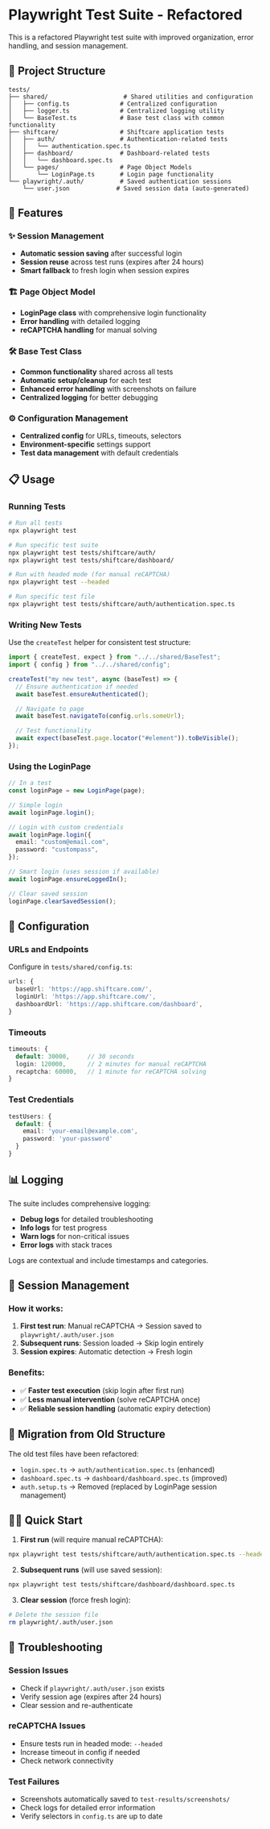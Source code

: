 # Playwright Test Suite - Refactored

This is a refactored Playwright test suite with improved organization, error handling, and session management.

## 📁 Project Structure

```
tests/
├── shared/                     # Shared utilities and configuration
│   ├── config.ts              # Centralized configuration
│   ├── logger.ts              # Centralized logging utility
│   └── BaseTest.ts            # Base test class with common functionality
├── shiftcare/                 # Shiftcare application tests
│   ├── auth/                  # Authentication-related tests
│   │   └── authentication.spec.ts
│   ├── dashboard/             # Dashboard-related tests
│   │   └── dashboard.spec.ts
│   └── pages/                 # Page Object Models
│       └── LoginPage.ts       # Login page functionality
└── playwright/.auth/          # Saved authentication sessions
    └── user.json             # Saved session data (auto-generated)
```

## 🚀 Features

### ✨ Session Management

- **Automatic session saving** after successful login
- **Session reuse** across test runs (expires after 24 hours)
- **Smart fallback** to fresh login when session expires

### 🏗️ Page Object Model

- **LoginPage class** with comprehensive login functionality
- **Error handling** with detailed logging
- **reCAPTCHA handling** for manual solving

### 🛠️ Base Test Class

- **Common functionality** shared across all tests
- **Automatic setup/cleanup** for each test
- **Enhanced error handling** with screenshots on failure
- **Centralized logging** for better debugging

### ⚙️ Configuration Management

- **Centralized config** for URLs, timeouts, selectors
- **Environment-specific** settings support
- **Test data management** with default credentials

## 📋 Usage

### Running Tests

```bash
# Run all tests
npx playwright test

# Run specific test suite
npx playwright test tests/shiftcare/auth/
npx playwright test tests/shiftcare/dashboard/

# Run with headed mode (for manual reCAPTCHA)
npx playwright test --headed

# Run specific test file
npx playwright test tests/shiftcare/auth/authentication.spec.ts
```

### Writing New Tests

Use the `createTest` helper for consistent test structure:

```typescript
import { createTest, expect } from "../../shared/BaseTest";
import { config } from "../../shared/config";

createTest("my new test", async (baseTest) => {
  // Ensure authentication if needed
  await baseTest.ensureAuthenticated();

  // Navigate to page
  await baseTest.navigateTo(config.urls.someUrl);

  // Test functionality
  await expect(baseTest.page.locator("#element")).toBeVisible();
});
```

### Using the LoginPage

```typescript
// In a test
const loginPage = new LoginPage(page);

// Simple login
await loginPage.login();

// Login with custom credentials
await loginPage.login({
  email: "custom@email.com",
  password: "custompass",
});

// Smart login (uses session if available)
await loginPage.ensureLoggedIn();

// Clear saved session
loginPage.clearSavedSession();
```

## 🔧 Configuration

### URLs and Endpoints

Configure in `tests/shared/config.ts`:

```typescript
urls: {
  baseUrl: 'https://app.shiftcare.com/',
  loginUrl: 'https://app.shiftcare.com/',
  dashboardUrl: 'https://app.shiftcare.com/dashboard',
}
```

### Timeouts

```typescript
timeouts: {
  default: 30000,     // 30 seconds
  login: 120000,      // 2 minutes for manual reCAPTCHA
  recaptcha: 60000,   // 1 minute for reCAPTCHA solving
}
```

### Test Credentials

```typescript
testUsers: {
  default: {
    email: 'your-email@example.com',
    password: 'your-password'
  }
}
```

## 📊 Logging

The suite includes comprehensive logging:

- **Debug logs** for detailed troubleshooting
- **Info logs** for test progress
- **Warn logs** for non-critical issues
- **Error logs** with stack traces

Logs are contextual and include timestamps and categories.

## 🎯 Session Management

### How it works:

1. **First test run**: Manual reCAPTCHA → Session saved to `playwright/.auth/user.json`
2. **Subsequent runs**: Session loaded → Skip login entirely
3. **Session expires**: Automatic detection → Fresh login

### Benefits:

- ✅ **Faster test execution** (skip login after first run)
- ✅ **Less manual intervention** (solve reCAPTCHA once)
- ✅ **Reliable session handling** (automatic expiry detection)

## 🔄 Migration from Old Structure

The old test files have been refactored:

- `login.spec.ts` → `auth/authentication.spec.ts` (enhanced)
- `dashboard.spec.ts` → `dashboard/dashboard.spec.ts` (improved)
- `auth.setup.ts` → Removed (replaced by LoginPage session management)

## 🏃‍♂️ Quick Start

1. **First run** (will require manual reCAPTCHA):

```bash
npx playwright test tests/shiftcare/auth/authentication.spec.ts --headed
```

2. **Subsequent runs** (will use saved session):

```bash
npx playwright test tests/shiftcare/dashboard/dashboard.spec.ts
```

3. **Clear session** (force fresh login):

```bash
# Delete the session file
rm playwright/.auth/user.json
```

## 🐛 Troubleshooting

### Session Issues

- Check if `playwright/.auth/user.json` exists
- Verify session age (expires after 24 hours)
- Clear session and re-authenticate

### reCAPTCHA Issues

- Ensure tests run in headed mode: `--headed`
- Increase timeout in config if needed
- Check network connectivity

### Test Failures

- Screenshots automatically saved to `test-results/screenshots/`
- Check logs for detailed error information
- Verify selectors in `config.ts` are up to date
